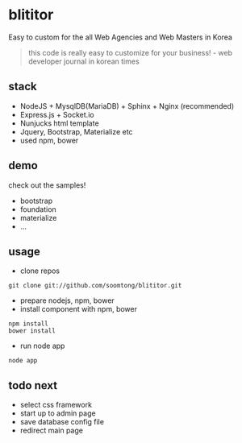 blititor
========

Easy to custom for the all Web Agencies and Web Masters in Korea

> this code is really easy to customize for your business! - web developer journal in korean times

## stack

- NodeJS + MysqlDB(MariaDB) + Sphinx + Nginx (recommended)
- Express.js + Socket.io
- Nunjucks html template
- Jquery, Bootstrap, Materialize etc
- used npm, bower

## demo

check out the samples!

- bootstrap
- foundation
- materialize
- ...

## usage

- clone repos
```shell
git clone git://github.com/soomtong/blititor.git
```

- prepare nodejs, npm, bower
- install component with npm, bower
```shell
npm install
bower install
```

- run node app
```shell
node app
```

## todo next

- select css framework
- start up to admin page
- save database config file
- redirect main page

